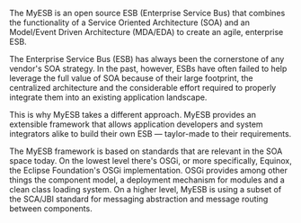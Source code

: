 The MyESB is an open source ESB (Enterprise Service Bus) that combines the functionality of a Service Oriented Architecture (SOA) and an Model/Event Driven Architecture (MDA/EDA)  to create an agile, enterprise ESB.

The Enterprise Service Bus (ESB) has always been the cornerstone of any vendor's SOA strategy. In the past, however, ESBs have often failed to help leverage the full value of SOA because of their large footprint, the centralized architecture and the considerable effort required to properly integrate them into an existing application landscape.

This is why MyESB takes a different approach. MyESB provides an extensible framework that allows application developers and system integrators alike to build their own ESB — taylor-made to their requirements.

The MyESB framework is based on standards that are relevant in the SOA space today. On the lowest level there's OSGi, or more specifically, Equinox, the Eclipse Foundation's OSGi implementation. OSGi provides among other things the component model, a deployment mechanism for modules and a clean class loading system. On a higher level, MyESB is using a subset of the SCA/JBI standard for messaging abstraction and message routing between components.